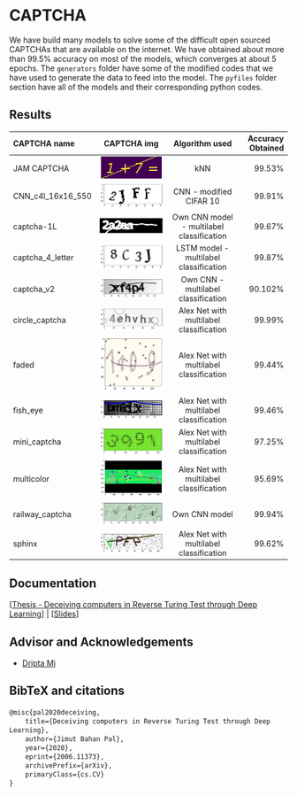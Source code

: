 # CAPTCHA

We have build many models to solve some of the difficult open sourced CAPTCHAs that are available on the internet. We have obtained about more than 99.5% accuracy on most of the models, which converges at about 5 epochs. The ``generators`` folder have some of the modified codes that we have used to generate the data to feed into the model. The ``pyfiles`` folder section have all of the models and their corresponding python codes. 

## Results

| CAPTCHA name| CAPTCHA  img| Algorithm used  | Accuracy Obtained |
| :------------ | :------------: |:---------------:| -----:|
| JAM CAPTCHA| ![img](https://github.com/Jimut123/CAPTCHA/blob/master/pyfiles/JAM/1%2B7.png)      | kNN | 99.53% |
| CNN_c4l_16x16_550 | ![img](https://github.com/Jimut123/CAPTCHA/blob/master/pyfiles/c4l_16x16_550/c4l_ex.png)      | CNN - modified CIFAR 10         |   99.91% |
| captcha-1L |  ![img](https://github.com/Jimut123/CAPTCHA/blob/master/pyfiles/captcha-1L/2a2aa.png)   | Own CNN model - multilabel classification     |    99.67% |
| captcha_4_letter | ![img](https://github.com/Jimut123/CAPTCHA/blob/master/pyfiles/captcha_4_letter/c4l.png) | LSTM model - multilabel classification    |   99.87% |
| captcha_v2 | ![img](https://github.com/Jimut123/CAPTCHA/blob/master/pyfiles/captcha_v2/captcha_v2.png) | Own CNN - multilabel classification      |   90.102% |
| circle_captcha | ![img](https://github.com/Jimut123/CAPTCHA/blob/master/pyfiles/circle_captcha/circle_captcha.png)      | Alex Net with multilabel classification       |   99.99% |
| faded | ![img](https://github.com/Jimut123/CAPTCHA/blob/master/pyfiles/faded/captcha_faded.png) | Alex Net with multilabel classification        |    99.44% |
| fish_eye | ![img](https://github.com/Jimut123/CAPTCHA/blob/master/pyfiles/fish_eye/fish_eye.png) | Alex Net with multilabel classification        |    99.46% |
| mini_captcha  | ![img](https://github.com/Jimut123/CAPTCHA/blob/master/pyfiles/mini_captcha/10epochs/mini_captcha.png) | Alex Net with multilabel classification        |    97.25% |
| multicolor  | ![img](https://github.com/Jimut123/CAPTCHA/blob/master/pyfiles/multicolor/mc_full.png) | Alex Net with multilabel classification        |    95.69% |
| railway_captcha | ![img](https://github.com/Jimut123/CAPTCHA/blob/master/pyfiles/railway_captcha/3_letter/604_1.png) | Own CNN model        |    99.94% |
| sphinx   | ![img](https://github.com/Jimut123/CAPTCHA/blob/master/pyfiles/sphinx/sphinx.png) | Alex Net with multilabel classification        |    99.62% |


## Documentation

[[Thesis - Deceiving computers in Reverse Turing Test through Deep Learning](https://arxiv.org/abs/2006.11373)] | [[Slides](https://jimut123.github.io/files/JBP_SCRIPTS/JBP_021.pdf)]

## Advisor and Acknowledgements 

* [Dripta Mj](http://www2.eng.ox.ac.uk/civil/efm/people/dripta-sarkar)

## BibTeX and citations

```
@misc{pal2020deceiving,
    title={Deceiving computers in Reverse Turing Test through Deep Learning},
    author={Jimut Bahan Pal},
    year={2020},
    eprint={2006.11373},
    archivePrefix={arXiv},
    primaryClass={cs.CV}
}
```

